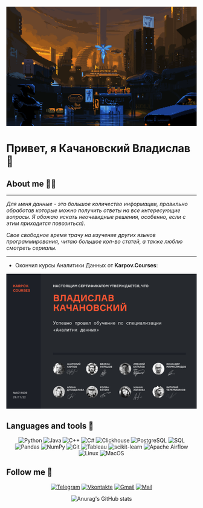 ![Header](https://github.com/KachanovSKY/KachanovSKY/blob/main/assets/BlindAmusedGiraffe-size_restricted.gif)

<div align="left">

# Привет, я Качановский Владислав 👋

</div>

## About me 🧘‍♂️
---
 *Для меня данные - это большое количество информации, правильно обработав которые можно получить ответы на все интересующие вопросы. Я обожаю искать неочевидные решения, особенно, если с этим приходится повозиться).*

*Свое свободное время трачу на изучение других языков программирования, читаю большое кол-во статей, а также люблю смотреть сериалы.*

---

- Окончил курсы Аналитики Данных от **Karpov.Courses**:

![Header](https://github.com/KachanovSKY/KachanovSKY/blob/main/assets/Сертификат-об-окончании-karpov.courses.jpg)

## Languages and tools 🔧

<div align="center">

![Python](https://img.shields.io/badge/-Python-0f1622?style=for-the-badge&logo=python&logoColor=#271d12)
![Java](https://img.shields.io/badge/-Java-0f1622?style=for-the-badge&logo=Oracle)
![C++](https://img.shields.io/badge/-C++-0f1622?style=for-the-badge&logo=C%2b%2b)
![C#](https://img.shields.io/badge/-CSharp-0f1622?style=for-the-badge&logo=CSharp)
![Clickhouse](https://img.shields.io/badge/Clickhouse-0f1622?style=for-the-badge&logo=Clickhouse)
![PostgreSQL](https://img.shields.io/badge/PostgreSQL-0f1622?style=for-the-badge&logo=PostgreSQL)
![SQL](https://img.shields.io/badge/SQL-0f1622?style=for-the-badge&logo=MySQL&logoColor=white)
![Pandas](https://img.shields.io/badge/pandas-0f1622?style=for-the-badge&logo=pandas&logoColor=white)
![NumPy](https://img.shields.io/badge/numpy-0f1622?style=for-the-badge&logo=numpy&logoColor=4c74cc)
![Git](https://img.shields.io/badge/Git-0f1622?style=for-the-badge&logo=Git)
![Tableau](https://img.shields.io/badge/Tableau-0f1622?style=for-the-badge&logo=Tableau)
![scikit-learn](https://img.shields.io/badge/scikit--learn-0f1622?style=for-the-badge&logo=scikit-learn&logoColor=fa9b38)
![Apache Airflow](https://img.shields.io/badge/Apache%20Airflow-0f1622?style=for-the-badge&logo=Apache%20Airflow&logoColor=e4351d)
![Linux](https://img.shields.io/badge/Linux-0f1622?style=for-the-badge&logo=linux&logoColor=white)
![MacOS](https://img.shields.io/badge/-MacOS-0f1622?style=for-the-badge&logo=Apple)
</div>

## Follow me 👀

<div align="center">

[![Telegram](https://img.shields.io/badge/Telegram-0f1622?style=for-the-badge&logo=telegram&logoColor=white)](https://t.me/tvoy_seler)
[![Vkontakte](https://img.shields.io/badge/Vkontakte-0f1622?style=for-the-badge&logo=VK&logoColor=blue)](https://vk.com/malchik_neprostoy)
[![Gmail](https://img.shields.io/badge/Gmail-0f1622?style=for-the-badge&logo=gmail&logoColor=red)](https://mail.google.com/mail/u/0/#inbox)
[![Mail](https://img.shields.io/badge/Mail.ru-0f1622?style=for-the-badge&logo=Mail.ru&logoColor=orange)](https://e.mail.ru/inbox/?back=1)

</div>

<div align="center">

![Anurag's GitHub stats](https://github-readme-stats.vercel.app/api?username=KachanovSKY&theme=ayu-mirage&show_icons=true)

</div>